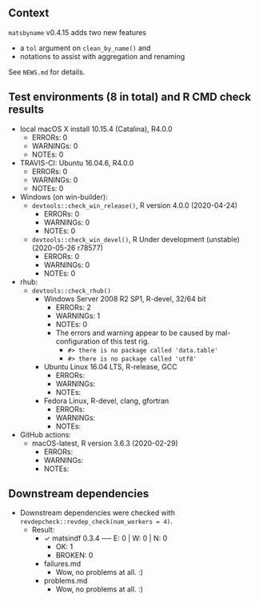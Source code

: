 ## Context
`matsbyname` v0.4.15 adds two new features

* a `tol` argument on `clean_by_name()` and 
* notations to assist with aggregation and renaming

See `NEWS.md` for details. 

## Test environments (8 in total) and R CMD check results
* local macOS X install 10.15.4 (Catalina), R4.0.0
    * ERRORs: 0
    * WARNINGs: 0
    * NOTEs: 0
* TRAVIS-CI: Ubuntu 16.04.6, R4.0.0
    * ERRORs: 0
    * WARNINGs: 0
    * NOTEs: 0
* Windows (on win-builder):
    * `devtools::check_win_release()`, R version 4.0.0 (2020-04-24)
        * ERRORs: 0
        * WARNINGs: 0
        * NOTEs: 0
    * `devtools::check_win_devel()`, R Under development (unstable) (2020-05-26 r78577)
        * ERRORs: 0
        * WARNINGs: 0
        * NOTEs: 0
* rhub:
    * `devtools::check_rhub()`
        * Windows Server 2008 R2 SP1, R-devel, 32/64 bit
            * ERRORs: 2
            * WARNINGs: 1 
            * NOTEs: 0
            * The errors and warning appear to be caused by mal-configuration of this test rig.
                * `#> there is no package called 'data.table'`
                * `#> there is no package called 'utf8'`
        * Ubuntu Linux 16.04 LTS, R-release, GCC
            * ERRORs: 
            * WARNINGs: 
            * NOTEs: 
        * Fedora Linux, R-devel, clang, gfortran
            * ERRORs: 
            * WARNINGs: 
            * NOTEs: 
* GitHub actions:
    * macOS-latest, R version 3.6.3 (2020-02-29)
        * ERRORs: 
        * WARNINGs: 
        * NOTEs: 

## Downstream dependencies
* Downstream dependencies were checked with `revdepcheck::revdep_check(num_workers = 4)`. 
    * Result: 
        * ✓ matsindf 0.3.4 ── E: 0 | W: 0 | N: 0
            * OK: 1
            * BROKEN: 0
        * failures.md
            * Wow, no problems at all. :)
        * problems.md
            * Wow, no problems at all. :)
